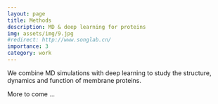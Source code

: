 ```yaml
---
layout: page
title: Methods
description: MD & deep learning for proteins 
img: assets/img/9.jpg
#redirect: http://www.songlab.cn/
importance: 3
category: work
---
```


We combine MD simulations with deep learning to study the structure, dynamics and function of membrane proteins.

More to come ...
